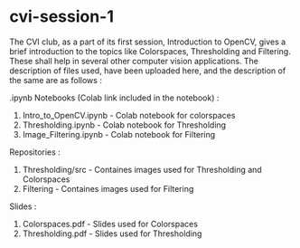 # cvi-session-1
The CVI club, as a part of its first session, Introduction to OpenCV, gives a brief introduction to the topics like Colorspaces, Thresholding and Filtering. These shall help in several other computer vision applications. The description of files used, have been uploaded here, and the description of the same are as follows  : 

.ipynb Notebooks (Colab link included in the notebook) : 
1) Intro_to_OpenCV.ipynb - Colab notebook for colorspaces
2) Thresholding.ipynb - Colab notebook for Thresholding
3) Image_Filtering.ipynb - Colab notebook for Filtering

Repositories :
1) Thresholding/src - Containes images used for Thresholding and Colorspaces 
2) Filtering  - Containes images used for Filtering

Slides : 
1) Colorspaces.pdf  - Slides used for Colorspaces 
2) Thresholding.pdf - Slides used for Thresholding



